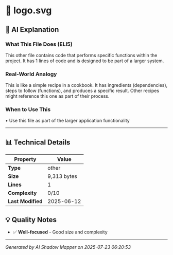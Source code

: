 # 📄 logo.svg

## 🤖 AI Explanation

### What This File Does (ELI5)
This other file contains code that performs specific functions within the project. It has 1 lines of code and is designed to be part of a larger system.

### Real-World Analogy
This is like a simple recipe in a cookbook. It has ingredients (dependencies), steps to follow (functions), and produces a specific result. Other recipes might reference this one as part of their process.

### When to Use This
• Use this file as part of the larger application functionality

---

## 📊 Technical Details

| Property | Value |
|----------|-------|
| **Type** | other |
| **Size** | 9,313 bytes |
| **Lines** | 1 |
| **Complexity** | 0/10 |
| **Last Modified** | 2025-06-12 |

## 💡 Quality Notes

- ✅ **Well-focused** - Good size and complexity

---
*Generated by AI Shadow Mapper on 2025-07-23 06:20:53*